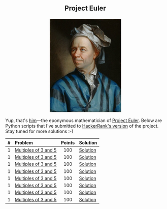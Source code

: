 ## <p align="center">Project Euler</p>

<p align="center"><img src="Leonhard_Euler.jpg" width="225"></p>

Yup, that's [him](https://en.wikipedia.org/wiki/Leonhard_Euler)&mdash;the eponymous mathematician of [Project Euler](https://projecteuler.net). Below are Python scripts that I've submitted to [HackerRank's version](https://www.hackerrank.com/contests/projecteuler/challenges) of the project. Stay tuned for more solutions :-)

| # | Problem | Points | Solution |
| :---:  | :---  | :---:  | :---  |
|1| [Multiples of 3 and 5](https://www.hackerrank.com/contests/projecteuler/challenges/euler001) | 100 | [Solution](/solutions/001_multiples_of_3_and_5.py) |
|1| [Multiples of 3 and 5](https://www.hackerrank.com/contests/projecteuler/challenges/euler001) | 100 | [Solution](/solutions/001_multiples_of_3_and_5.py) |
|1| [Multiples of 3 and 5](https://www.hackerrank.com/contests/projecteuler/challenges/euler001) | 100 | [Solution](/solutions/001_multiples_of_3_and_5.py) |
|1| [Multiples of 3 and 5](https://www.hackerrank.com/contests/projecteuler/challenges/euler001) | 100 | [Solution](/solutions/001_multiples_of_3_and_5.py) |
|1| [Multiples of 3 and 5](https://www.hackerrank.com/contests/projecteuler/challenges/euler001) | 100 | [Solution](/solutions/001_multiples_of_3_and_5.py) |
|1| [Multiples of 3 and 5](https://www.hackerrank.com/contests/projecteuler/challenges/euler001) | 100 | [Solution](/solutions/001_multiples_of_3_and_5.py) |
|1| [Multiples of 3 and 5](https://www.hackerrank.com/contests/projecteuler/challenges/euler001) | 100 | [Solution](/solutions/001_multiples_of_3_and_5.py) |
|1| [Multiples of 3 and 5](https://www.hackerrank.com/contests/projecteuler/challenges/euler001) | 100 | [Solution](/solutions/001_multiples_of_3_and_5.py) |

